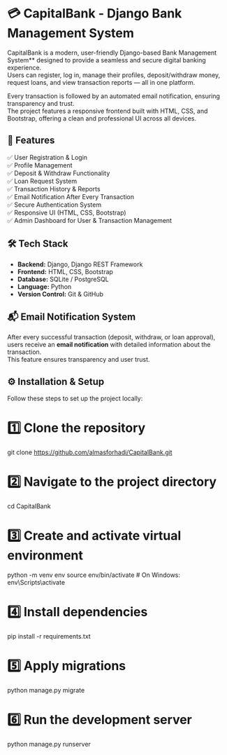 # 💳 CapitalBank - Django Bank Management System

CapitalBank is a modern, user-friendly Django-based Bank Management System** designed to provide a seamless and secure digital banking experience.  
Users can register, log in, manage their profiles, deposit/withdraw money, request loans, and view transaction reports — all in one platform.

Every transaction is followed by an automated email notification, ensuring transparency and trust.  
The project features a responsive frontend built with HTML, CSS, and Bootstrap, offering a clean and professional UI across all devices.


## 🚀 Features

✅ User Registration & Login  
✅ Profile Management  
✅ Deposit & Withdraw Functionality  
✅ Loan Request System  
✅ Transaction History & Reports  
✅ Email Notification After Every Transaction  
✅ Secure Authentication System  
✅ Responsive UI (HTML, CSS, Bootstrap)  
✅ Admin Dashboard for User & Transaction Management  


## 🛠️ Tech Stack

- **Backend:** Django, Django REST Framework  
- **Frontend:** HTML, CSS, Bootstrap  
- **Database:** SQLite / PostgreSQL  
- **Language:** Python  
- **Version Control:** Git & GitHub  


## 📬 Email Notification System

After every successful transaction (deposit, withdraw, or loan approval), users receive an **email notification** with detailed information about the transaction.  
This feature ensures transparency and user trust.


## ⚙️ Installation & Setup

Follow these steps to set up the project locally:


# 1️⃣ Clone the repository
git clone https://github.com/almasforhadi/CapitalBank.git

# 2️⃣ Navigate to the project directory
cd CapitalBank

# 3️⃣ Create and activate virtual environment
python -m venv env
source env/bin/activate  # On Windows: env\Scripts\activate

# 4️⃣ Install dependencies
pip install -r requirements.txt

# 5️⃣ Apply migrations
python manage.py migrate

# 6️⃣ Run the development server
python manage.py runserver
